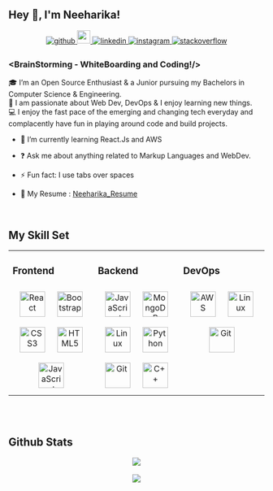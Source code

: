 ## Hey 👋, I'm Neeharika!  
 
<div align="center">
<a href="https://github.com/Neeharika019" target="_blank">
<img src=https://img.shields.io/badge/github-%2324292e.svg?&style=for-the-badge&logo=github&logoColor=white alt=github style="margin-bottom: 5px;" />
</a>
  
 <a href="mailto:neeharika019@gmail.com">
  <img  width="26px" src="https://cdn.jsdelivr.net/npm/simple-icons@v3/icons/gmail.svg" />
</a>


<a href="https://www.linkedin.com/in/neeharika-katragadda-713b85189/" target="_blank">
<img src=https://img.shields.io/badge/linkedin-%231E77B5.svg?&style=for-the-badge&logo=linkedin&logoColor=white alt=linkedin style="margin-bottom: 5px;" />
</a>

<a href="https://www.instagram.com/neeharika019/" target="_blank">
<img src=https://img.shields.io/badge/instagram-%23000000.svg?&style=for-the-badge&logo=instagram&logoColor=white alt=instagram style="margin-bottom: 5px;" />
</a>  

<a href="https://stackoverflow.com/users/neeharika katragadda" target="_blank">
<img src=https://img.shields.io/badge/stackoverflow-%23F28032.svg?&style=for-the-badge&logo=stackoverflow&logoColor=white alt=stackoverflow style="margin-bottom: 5px;" />
</a> 
</div>  
 
### <BrainStorming - WhiteBoarding and Coding!/>  
🎓 I’m an Open Source Enthusiast & a Junior pursuing my Bachelors in Computer Science & Engineering. </br>
👨‍ I am passionate about  Web Dev,  DevOps & I enjoy learning new things. </br>
💻 I enjoy the fast pace of the emerging and changing tech everyday and complacently have fun in playing around code and build projects. </br> 
  

 
  

- 🌱 I’m currently learning React.Js and AWS  
  

- ❓ Ask me about anything related to Markup Languages and WebDev.  
  

- ⚡ Fun fact: I use tabs over spaces  


- 📃 My Resume : [Neeharika_Resume](https://drive.google.com/file/d/1LKHtan5EoTsmQ_8WjlI7MGR7bFSg6k5y/view?usp=sharing) 
  

<br/>  


## My Skill Set  
<table><tr><td valign="top" width="33%">

### Frontend  
<div align="center">  
<img style="margin: 10px" src="https://profilinator.rishav.dev/skills-assets/react-original-wordmark.svg" alt="React" height="50" />  
<img style="margin: 10px" src="https://profilinator.rishav.dev/skills-assets/bootstrap-plain.svg" alt="Bootstrap" height="50" />  
<img style="margin: 10px" src="https://profilinator.rishav.dev/skills-assets/css3-original-wordmark.svg" alt="CSS3" height="50" />  
<img style="margin: 10px" src="https://profilinator.rishav.dev/skills-assets/html5-original-wordmark.svg" alt="HTML5" height="50" />  
  
<img style="margin: 10px" src="https://profilinator.rishav.dev/skills-assets/javascript-original.svg" alt="JavaScript" height="50" />  
  
 
</div></td><td valign="top" width="33%">

### Backend  
<div align="center">  
<img style="margin: 10px" src="https://profilinator.rishav.dev/skills-assets/javascript-original.svg" alt="JavaScript" height="50" />  
  
 
<img style="margin: 10px" src="https://profilinator.rishav.dev/skills-assets/mongodb-original-wordmark.svg" alt="MongoDB" height="50" />  
  
<img style="margin: 10px" src="https://profilinator.rishav.dev/skills-assets/linux-original.svg" alt="Linux" height="50" />  
 
<img style="margin: 10px" src="https://profilinator.rishav.dev/skills-assets/python-original.svg" alt="Python" height="50" />  
  
<img style="margin: 10px" src="https://profilinator.rishav.dev/skills-assets/git-scm-icon.svg" alt="Git" height="50" />  
  
<img style="margin: 10px" src="https://profilinator.rishav.dev/skills-assets/cplusplus-original.svg" alt="C++" height="50" />  
</div></td><td valign="top" width="33%">

### DevOps  
<div align="center">  
<img style="margin: 10px" src="https://profilinator.rishav.dev/skills-assets/amazonwebservices-original-wordmark.svg" alt="AWS" height="50" />  

<img style="margin: 10px" src="https://profilinator.rishav.dev/skills-assets/linux-original.svg" alt="Linux" height="50" />  
<img style="margin: 10px" src="https://profilinator.rishav.dev/skills-assets/git-scm-icon.svg" alt="Git" height="50" />  

</div></td></tr></table>  

<br/>  



  

<br/>  


## Github Stats  
<div align="center"><img src="https://github-readme-stats.vercel.app/api?username=Neeharika019&show_icons=true&count_private=true" align="center" /></div>  

<br/>  

<div align="center">
<img src="https://komarev.com/ghpvc/?username=rishavanand&&style=flat-square" align="center" />
</div>  

